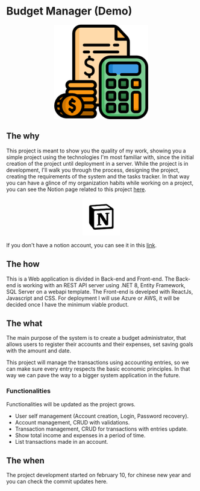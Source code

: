 ﻿
# Budget Manager (Demo)
<p align="center"><img src="./budgetManager-API/Media/budgetIcon.png" alt="Budget Manager Image" width="250" height="250"></p>

## The why

This project is meant to show you the quality of my work, showing you a simple project using the technologies I'm most familiar with, since the initial creation of the project until deployment in a server. While the project is in development, I'll walk you through the process, designing the project, creating the requirements of the system and the tasks tracker. In that way you can have a glince of my organization habits while working on a project, you can see the Notion page related to this project [here](https://www.notion.so/Budget-Manager-f6aefd843f364d76b6d906898f9017f8?pvs=4).

<p align="center"><a href="https://www.notion.so/Budget-Manager-f6aefd843f364d76b6d906898f9017f8?pvs=4" >
<img src="./budgetManager-API/Media/notion.png" alt="Notion" width="100" height="100" class="center">
</a></p>

If you don't have a notion account, you can see it in this [link](https://pricey-exoplanet-fc5.notion.site/Initial-project-requirements-b5aea44d2a22487d8041ae8872a5d6d1).

## The how
This is a Web application is divided in Back-end and Front-end. The Back-end is working with an REST API server using .NET 8, Entity Framework, SQL Server on a webapi template. The Front-end is develped with ReactJs, Javascript and CSS. For deployment I will use Azure or AWS, it will be decided once I have the minimum viable product.

## The what
The main purpose of the system is to create a budget administrator, that allows users to register their accounts and their expenses, set saving goals with the amount and date.

This project will manage the transactions using accounting entries, so we can make sure every entry respects the basic economic principles. In that way we can pave the way to a bigger system application in the future.

### Functionalities
Functionalities will be updated as the project grows.
- User self management (Account creation, Login, Password recovery).
- Account management, CRUD with validations.
- Transaction management, CRUD for transactions with entries update.
- Show total income and expenses in a period of time.
- List transactions made in an account.

## The when
The project development started on february 10, for chinese new year and you can check the commit updates here.
